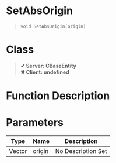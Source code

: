 # SetAbsOrigin
> `void SetAbsOrigin(origin)`
# Class
> __✔ Server: CBaseEntity__  
> __✖ Client: undefined__  
# Function Description

# Parameters
Type|Name|Description
--|--|--
Vector|origin|No Description Set
